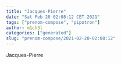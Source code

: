 ```yaml
---
title: "Jacques-Pierre"
date: "Sat Feb 20 02:08:12 CET 2021"
tags: ["prenom-compose", "pipotron"]
author: m1ch3l
categories: ["generated"]
slug: "prenom-compose/2021-02-20-02:08:12"
---
```


Jacques-Pierre
